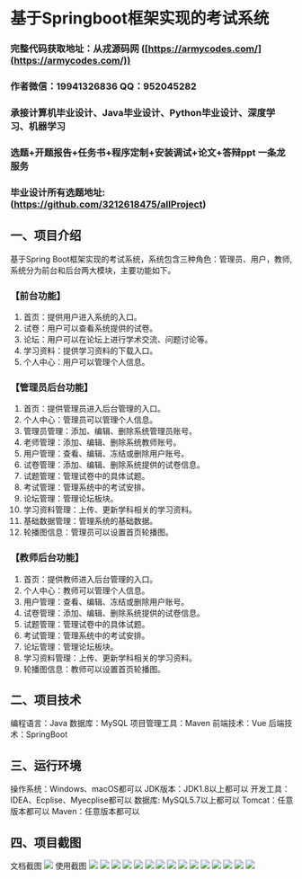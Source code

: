 基于Springboot框架实现的考试系统
=
###  完整代码获取地址：从戎源码网 ([https://armycodes.com/](https://armycodes.com/))
###  作者微信：19941326836  QQ：952045282 
###  承接计算机毕业设计、Java毕业设计、Python毕业设计、深度学习、机器学习
###  选题+开题报告+任务书+程序定制+安装调试+论文+答辩ppt 一条龙服务
###  毕业设计所有选题地址:(https://github.com/3212618475/allProject)


一、项目介绍
---
基于Spring Boot框架实现的考试系统，系统包含三种角色：管理员、用户，教师,系统分为前台和后台两大模块，主要功能如下。
### 【前台功能】

1. 首页：提供用户进入系统的入口。
2. 试卷：用户可以查看系统提供的试卷。
3. 论坛：用户可以在论坛上进行学术交流、问题讨论等。
4. 学习资料：提供学习资料的下载入口。
5. 个人中心：用户可以管理个人信息。

### 【管理员后台功能】

1. 首页：提供管理员进入后台管理的入口。
2. 个人中心：管理员可以管理个人信息。
3. 管理员管理：添加、编辑、删除系统管理员账号。
4. 老师管理：添加、编辑、删除系统教师账号。
5. 用户管理：查看、编辑、冻结或删除用户账号。
6. 试卷管理：添加、编辑、删除系统提供的试卷信息。
7. 试题管理：管理试卷中的具体试题。
8. 考试管理：管理系统中的考试安排。
9. 论坛管理：管理论坛板块。
10. 学习资料管理：上传、更新学科相关的学习资料。
11. 基础数据管理：管理系统的基础数据。
12. 轮播图信息：管理员可以设置首页轮播图。

### 【教师后台功能】

1. 首页：提供教师进入后台管理的入口。
2. 个人中心：教师可以管理个人信息。
3. 用户管理：查看、编辑、冻结或删除用户账号。
4. 试卷管理：添加、编辑、删除系统提供的试卷信息。
5. 试题管理：管理试卷中的具体试题。
6. 考试管理：管理系统中的考试安排。
7. 论坛管理：管理论坛板块。
8. 学习资料管理：上传、更新学科相关的学习资料。
9. 轮播图信息：教师可以设置首页轮播图。


二、项目技术
---
编程语言：Java
数据库：MySQL
项目管理工具：Maven
前端技术：Vue
后端技术：SpringBoot

三、运行环境
---
操作系统：Windows、macOS都可以
JDK版本：JDK1.8以上都可以
开发工具：IDEA、Ecplise、Myecplise都可以
数据库: MySQL5.7以上都可以
Tomcat：任意版本都可以
Maven：任意版本都可以

四、项目截图
---
文档截图
![](limage/1.png)
使用截图
![](image/1.png)
![](image/2.png)
![](image/3.png)
![](image/4.png)
![](image/5.png)
![](image/6.png)
![](image/7.png)
![](image/8.png)
![](image/9.png)
![](image/10.png)
![](image/11.png)
![](image/12.png)
![](image/13.png)
![](image/14.png)
![](image/15.png)
